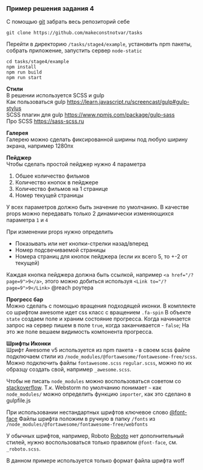 ### Пример решения задания 4
C помощью [git](https://git-scm.com/) забрать весь репозиторий себе 
```
git clone https://github.com/makeconstnotvar/tasks
```

Перейти в директорию `/tasks/stage4/example`, установить npm пакеты, собрать приложение, запустить сервер `node-static`  

```
cd tasks/stage4/example
npm install
npm run build
npm run start
```

**Стили**  
В решении используется SCSS и gulp  
Как пользоваться gulp https://learn.javascript.ru/screencast/gulp#gulp-stylus  
SCSS плагин для gulp https://www.npmjs.com/package/gulp-sass  
Про SCSS https://sass-scss.ru  

**Галерея**  
Галерею можно сделать фиксированной ширины под любую ширину экрана, например 1280пх 

**Пейджер**  
Чтобы сделать простой пейджер нужно 4 параметра
1. Обшее количество фильмов
2. Количество кнопок в пейджере
3. Количество фильмов на 1 странице
4. Номер текущей страницы

У всех параметров должно быть значение по умолчанию.
В качестве props можно передавать только 2 динамически изменяющихся параметра `1` и `4`  

При изменении props нужно определить
- Показывать или нет кнопки-стрелки назад/вперед
- Номер подсвечиваемой страницы
- Номера страниц для кнопок пейджера (если их всего 5, то +-2 от текущей)

Каждая кнопка пейджера должна быть ссылкой, например `<a href="/?page=9">9</a>`,
этого можно добиться используя `<Link to="/?page=9">9</Link>` @reach роутера

**Прогресс бар**  
Можно сделать с помощью вращения подходящей иконки. 
В комплекте со шрифтом awesome идет css класс с вращением `.fa-spin`
В объекте `state` создаем поле и храним состояние прогресса. 
Когда начинается запрос на сервер пишем в поле `true`, когда заканчивается - `false`;
На это же поле вешаем видимость компонента прогресса.

**Шрифты Иконки**    
Шрифт Awesome v5 используется из npm пакета - в своем scss файле подключаем стили 
из `/node_modules/@fortawesome/fontawesome-free/scss`.
Можно подключить файлы `fontawesome.scss` `regular.scss`, можно по их образцу создать свой, 
например `_awesome.scss`.

Чтобы не писать `node_modules` можно воспользоваться советом со [stackoverflow](https://stackoverflow.com/questions/44551822/import-css-from-node-modules-using-gulp-sass/44551823).
Т.к. Webstorm по умолчанию понимает `~` как `node_modules/` можно определить функцию `importer`, как это сделано в gulpfile.js

При использовании нестандартных шрифтов ключевое слово [@font-face](https://html5book.ru/pravilo-font-face/)
Файлы шрифта положим в ручную в папку `/fonts` из `/node_modules/@fortawesome/fontawesome-free/webfonts`

У обычных шрифтов, например, Roboto [Roboto](https://webfonts.pro/base-web-fonts/sans-serif-grotesque/815-roboto.html)
нет дополнительный стилей, нужно воспользоваться только правилом `@font-face`, см. `_roboto.scss`.

В данном примере используется только формат файла шрифта woff
